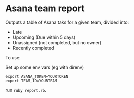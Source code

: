 # Asana team report

Outputs a table of Asana taks for a given team, divided into:

* Late
* Upcoming (Due within 5 days)
* Unassigned (not completed, but no owner)
* Recently completed

To use:

Set up some env vars (eg with direnv)

```
export ASANA_TOKEN=YOURTOKEN
export TEAM_ID=YOURTEAM
```

run `ruby report.rb`.